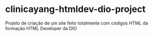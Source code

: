 # clinicayang-htmldev-dio-project
Projeto de criação de um site feito totalmente com códigos HTML da formação HTML Developer da DIO
